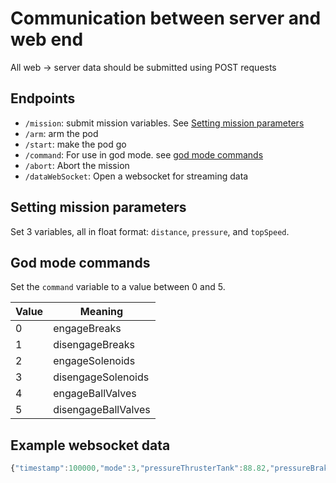 # Communication between server and web end
All web -> server data should be submitted using POST requests

## Endpoints
- `/mission`: submit mission variables. See [Setting mission parameters](#setting-mission-parameters)
- `/arm`: arm the pod
- `/start`: make the pod go
- `/command`: For use in god mode. see [god mode commands](#god-mode-commands)
- `/abort`: Abort the mission
- `/dataWebSocket`: Open a websocket for streaming data

## Setting mission parameters
Set 3 variables, all in float format: `distance`, `pressure`, and `topSpeed`.

## God mode commands
Set the `command` variable to a value between 0 and 5.

| Value | Meaning             |
|-------|---------------------|
| 0     | engageBreaks        |
| 1     | disengageBreaks     |
| 2     | engageSolenoids     |
| 3     | disengageSolenoids  |
| 4     | engageBallValves    |
| 5     | disengageBallValves |

## Example websocket data
```javascript
{"timestamp":100000,"mode":3,"pressureThrusterTank":88.82,"pressureBrakingTank":65.83,"pressureBrakingExtend":56.13,"pressureBrakingCompress":76.29,"temperatureThrusterLeftTank":53.54,"temperatureThrusterRightTank":63.85,"temperatureThrusterNozzle":95.88,"temperatureBattery":13.46,"temperatureBrakingTank":51.1,"temperatureBrakingExtend":15.8,"temperatureBrakingCompress":10.73,"speed":59.631397,"distance":70.96314,"vibration1":78.79,"vibration2":63.15,"vibration3":68.73,"vibration4":96.57,"actuationThruster":true,"actuationRelieveValve":true,"actuationSafetyValve":true,"actuationBrakingValve":false,"currentThrusterLeftValve":4.38,"currentThrusterRightValve":27.92,"currentThrusterRelieveValve":20.33,"currentBrakingValve":7.21,"currentNAP":48.2,"currentBattery":88.49,"voltageThrusterLeftValve":40,"voltageThrusterRightValve":75.71,"voltageThrusterRelieveValve":78.43,"voltageBrakingValve":78.41,"voltageNAP":28.81,"voltageBattery":58.13,"orientationx":90.1,"orientationy":87.9,"orientationz":76.49,"accelerationx":34.64,"accelerationy":12.4,"accelerationz":96.29,"imuStatus":1,"brakeStatus":0,"propulsionStatus":1,"emergencyBrake":false}
```
